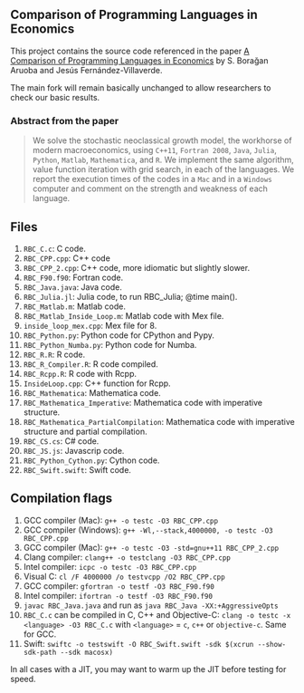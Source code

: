 ﻿## Comparison of Programming Languages in Economics

This project contains the source code referenced in the paper [A Comparison of
Programming Languages in Economics][1] by S. Borağan Aruoba and Jesús
Fernández-Villaverde.

The main fork will remain basically unchanged to allow researchers to check our
basic results.

### Abstract from the paper

> We solve the stochastic neoclassical growth model, the workhorse of modern
> macroeconomics, using `C++11`, `Fortran 2008`, `Java`, `Julia`, `Python`,
> `Matlab`, `Mathematica`, and `R`. We implement the same algorithm, value
> function iteration with grid search, in each of the languages. We report the
> execution times of the codes in a `Mac` and in a `Windows` computer and
> comment on the strength and weakness of each language.

## Files

1. `RBC_C.c`: C code. 
2. `RBC_CPP.cpp`: C++ code
3. `RBC_CPP_2.cpp`: C++ code, more idiomatic but slightly slower.
4. `RBC_F90.f90`: Fortran code.
5. `RBC_Java.java`: Java code.
6. `RBC_Julia.jl`: Julia code, to run RBC_Julia; @time main().
6. `RBC_Matlab.m`: Matlab code.
8. `RBC_Matlab_Inside_Loop.m`: Matlab code with Mex file.
9. `inside_loop_mex.cpp`: Mex file for 8.
10. `RBC_Python.py`: Python code for CPython and Pypy.
11. `RBC_Python_Numba.py`: Python code for Numba.
12. `RBC_R.R`: R code.
13. `RBC_R_Compiler.R`: R code compiled.
14. `RBC_Rcpp.R`: R code with Rcpp.
15. `InsideLoop.cpp`: C++ function for Rcpp.
16. `RBC_Mathematica`: Mathematica code.
17. `RBC_Mathematica_Imperative`: Mathematica code with imperative structure.
18. `RBC_Mathematica_PartialCompilation`: Mathematica code with imperative
    structure and partial compilation.
19. `RBC_CS.cs`: C# code.
20. `RBC_JS.js`: Javascrip code.
21. `RBC_Python_Cython.py`: Cython code.
22. `RBC_Swift.swift`: Swift code.

## Compilation flags

1. GCC compiler (Mac): `g++ -o testc -O3 RBC_CPP.cpp`
2. GCC compiler (Windows): `g++ -Wl,--stack,4000000, -o testc -O3 RBC_CPP.cpp`
3. GCC compiler (Mac): `g++ -o testc -O3 -std=gnu++11 RBC_CPP_2.cpp`
4. Clang compiler: `clang++ -o testclang -O3 RBC_CPP.cpp`
5. Intel compiler: `icpc -o testc -O3 RBC_CPP.cpp`
6. Visual C: `cl /F 4000000 /o testvcpp /O2 RBC_CPP.cpp`
7. GCC compiler: `gfortran -o testf -O3 RBC_F90.f90`
8. Intel compiler: `ifortran -o testf -O3 RBC_F90.f90`
9. `javac RBC_Java.java` and run as `java RBC_Java -XX:+AggressiveOpts`
10. `RBC_C.c` can be compiled in C, C++ and Objective-C: `clang -o testc -x <language> -O3 RBC_C.c` with `<language>` = `c`, `c++` or `objective-c`. Same for GCC.
11. Swift: `swiftc -o testswift -O RBC_Swift.swift -sdk $(xcrun --show-sdk-path --sdk macosx)`

In all cases with a JIT, you may want to warm up the JIT before testing for
speed.

[1]: http://economics.sas.upenn.edu/~jesusfv/comparison_languages.pdf
